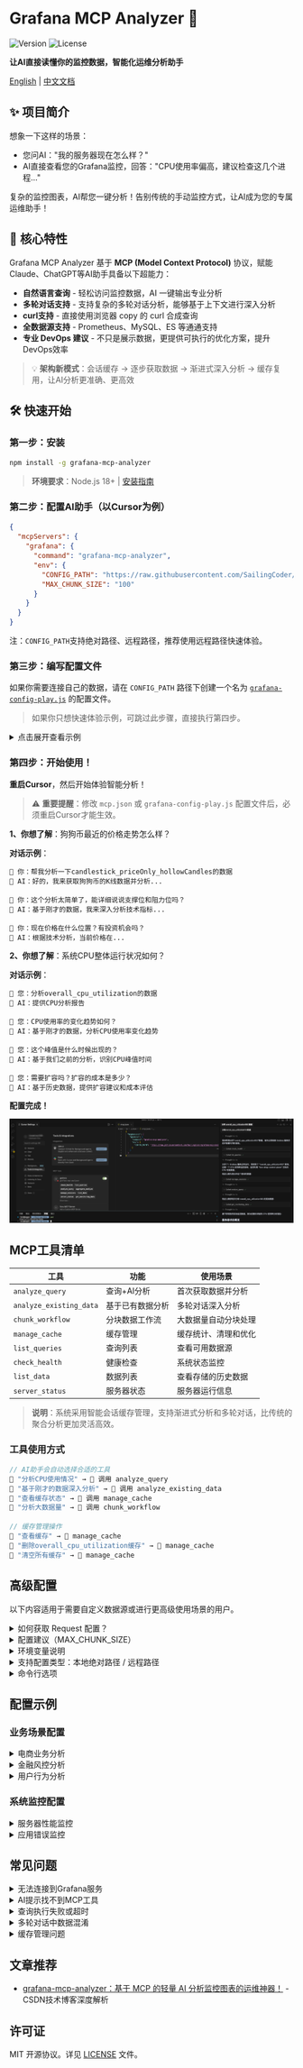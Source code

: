 # Grafana MCP Analyzer 🤖

![Version](https://img.shields.io/npm/v/grafana-mcp-analyzer) ![License](https://img.shields.io/npm/l/grafana-mcp-analyzer) 

**让AI直接读懂你的监控数据，智能化运维分析助手**

[English](https://github.com/SailingCoder/grafana-mcp-analyzer/blob/main/README_EN.md) | [中文文档](https://github.com/SailingCoder/grafana-mcp-analyzer/blob/main/README.md)

## ✨ 项目简介

想象一下这样的场景：

* 您问AI："我的服务器现在怎么样？"
* AI直接查看您的Grafana监控，回答："CPU使用率偏高，建议检查这几个进程..."

复杂的监控图表，AI帮您一键分析！告别传统的手动监控方式，让AI成为您的专属运维助手！

## 🚀 核心特性

Grafana MCP Analyzer 基于 **MCP (Model Context Protocol)** 协议，赋能Claude、ChatGPT等AI助手具备以下超能力：

-   **自然语言查询** - 轻松访问监控数据，AI 一键输出专业分析
-   **多轮对话支持** - 支持复杂的多轮对话分析，能够基于上下文进行深入分析
-   **curl支持** - 直接使用浏览器 copy 的 curl 合成查询
-   **全数据源支持** - Prometheus、MySQL、ES 等通通支持
-   **专业 DevOps 建议** - 不只是展示数据，更提供可执行的优化方案，提升DevOps效率

> 💡 **架构新模式**：会话缓存 → 逐步获取数据 → 渐进式深入分析 → 缓存复用，让AI分析更准确、更高效


## 🛠️ 快速开始

### 第一步：安装

```bash
npm install -g grafana-mcp-analyzer
```

> **环境要求**：Node.js 18+ | [安装指南](https://blog.csdn.net/qq_37834631/article/details/148457021?spm=1001.2014.3001.5501)

### 第二步：配置AI助手（以Cursor为例）

```json
{
  "mcpServers": {
    "grafana": {
      "command": "grafana-mcp-analyzer",
      "env": {
        "CONFIG_PATH": "https://raw.githubusercontent.com/SailingCoder/grafana-mcp-analyzer/main/config/grafana-config-play.js",
        "MAX_CHUNK_SIZE": "100"
      }
    }
  }
}
```

注：`CONFIG_PATH`支持绝对路径、远程路径，推荐使用远程路径快速体验。

### 第三步：编写配置文件

如果你需要连接自己的数据，请在 `CONFIG_PATH` 路径下创建一个名为 [`grafana-config-play.js`](https://github.com/SailingCoder/grafana-mcp-analyzer/blob/main/config/grafana-config-play.js) 的配置文件。

> 如果你只想快速体验示例，可跳过此步骤，直接执行第四步。

<details>
<summary>点击展开查看示例</summary>

```javascript
/**
 * 基于Grafana Play演示实例的配置文件
 * 以下配置文件内容来源：https://raw.githubusercontent.com/SailingCoder/grafana-mcp-analyzer/main/config/grafana-config-play.js
 * Request 配置方式：支持 http api 和 curl
 */
const config = {
  // Grafana服务器地址
  baseUrl: 'https://play.grafana.org',
  
  // 默认请求头
  defaultHeaders: {
    'Content-Type': 'application/json',
    'Accept': 'application/json, text/plain, */*'
  },

  // 健康检查配置
  healthCheck: {
    url: 'api/health'
  },

  // 查询定义
  queries: {
    // Price Only, Hollow Candles
    // 使用HTTP API格式
    // 数据源：https://play.grafana.org/d/candlestick/candlestick?orgId=1&from=2021-07-13T22:13:30.740Z&to=2021-07-13T22:46:18.921Z&timezone=utc&viewPanel=panel-7
    candlestick_priceOnly_hollowCandles: {
      url: 'api/ds/query',
      method: 'POST',
      params: {
        ds_type: 'grafana-testdata-datasource',
        requestId: 'SQR279'
      },
      headers: {
        'accept': 'application/json, text/plain, */*',
        'accept-language': 'zh-CN,zh;q=0.9',
        'cache-control': 'no-cache',
        'content-type': 'application/json',
        'origin': 'https://play.grafana.org',
        'pragma': 'no-cache',
        'priority': 'u=1, i',
        'referer': 'https://play.grafana.org/d/candlestick/candlestick?orgId=1&from=2021-07-13T22:13:30.740Z&to=2021-07-13T22:46:18.921Z&timezone=utc&viewPanel=panel-7',
        'sec-ch-ua': '"Not)A;Brand";v="8", "Chromium";v="138", "Google Chrome";v="138"',
        'sec-ch-ua-mobile': '?0',
        'sec-ch-ua-platform': '"macOS"',
        'sec-fetch-dest': 'empty',
        'sec-fetch-mode': 'cors',
        'sec-fetch-site': 'same-origin',
        'traceparent': '00-f0f1243b82acf0e362fd1f836565154a-fc3a173d3190c9df-01',
        'user-agent': 'Mozilla/5.0 (Macintosh; Intel Mac OS X 10_15_7) AppleWebKit/537.36 (KHTML, like Gecko) Chrome/138.0.0.0 Safari/537.36',
        'x-dashboard-title': 'Candlestick',
        'x-dashboard-uid': 'candlestick',
        'x-datasource-uid': 'PD8C576611E62080A',
        'x-grafana-device-id': '49c7d4ecdeee88ab5dde64deffa8ea2e',
        'x-grafana-org-id': '1',
        'x-panel-id': '7',
        'x-panel-plugin-id': 'candlestick',
        'x-panel-title': 'Price Only, Hollow Candles',
        'x-plugin-id': 'grafana-testdata-datasource'
      },
      data: {
        queries: [{
          csvFileName: "ohlc_dogecoin.csv",
          refId: "A",
          scenarioId: "csv_file",
          datasource: {
            type: "grafana-testdata-datasource",
            uid: "PD8C576611E62080A"
          },
          datasourceId: 454,
          intervalMs: 2000,
          maxDataPoints: 1180
        }],
        from: "1626214410740",
        to: "1626216378921"
      },
      systemPrompt: `您是狗狗币K线图分析专家。

**分析重点**：
1. 价格趋势识别 - 识别主要趋势方向(上涨/下跌/横盘)
2. 关键价位分析 - 找出支撑位和阻力位
3. 交易机会评估 - 基于K线形态识别入场时机
4. 风险评估 - 提供风险提示和投资建议

**输出格式**：
## 图表概览
- 时间范围：[具体时间]
- 价格范围：[最高价-最低价] 
- 主要趋势：[上涨/下跌/横盘]

## 技术分析
- 支撑位：[价格水平]
- 阻力位：[价格水平]
- 关键行为：[重要价格行为]

## 交易建议
- 短期方向：[看涨/看跌/中性]
- 关键价位：[关注价位]
- 风险提示：[重要提醒]`
    },
    // faro-shop-control-plane - Overall CPU Utilization
    // 使用 cUrl 格式
    // 数据源：https://play.grafana.org/d/cNMLIAFK/cpu-utilization-details-cores?var-interval=$__auto&orgId=1&from=now-3h&to=now&timezone=browser&var-host=faro-shop-control-plane&var-cpu=$__all&viewPanel=panel-22
    overall_cpu_utilization: {
      curl: `curl 'https://play.grafana.org/api/ds/query?ds_type=prometheus&requestId=SQR112' \
  -H 'accept: application/json, text/plain, */*' \
  -H 'accept-language: zh-CN,zh;q=0.9' \
  -H 'cache-control: no-cache' \
  -H 'content-type: application/json' \
  -b '_ga=GA1.2.1909983567.1753671369; _gid=GA1.2.532774264.1753671369; rl_page_init_referrer=RudderEncrypt%3AU2FsdGVkX1%2B2lASJjXBqxv6%2FOpvlv5ClRT5vw%2BELHuE%3D; rl_page_init_referring_domain=RudderEncrypt%3AU2FsdGVkX19MSXh%2BQbiHW5f9mLAaP3ghy%2FcJZIk9zhI%3D; intercom-id-agpb1wfw=219eac14-cc23-4ca5-aa16-c299fab8c0ab; intercom-session-agpb1wfw=; intercom-device-id-agpb1wfw=fd9a6df6-d6c8-4b40-958b-568fc7f30ae2; rl_group_id=RudderEncrypt%3AU2FsdGVkX196IBi0ppflecKuY9333Hf3E8fCWy4xJNU%3D; rl_group_trait=RudderEncrypt%3AU2FsdGVkX19%2Fc4msmFb6pg0d4rM%2BpLKI9zqEnxxFrPE%3D; rl_anonymous_id=RudderEncrypt%3AU2FsdGVkX186iymdvmvCOhwF2sff5XEHniCdK0idYHYA4P%2BUpg8hnPVqFbQpqF%2Fn5dfeDz3BxORb9hPn8cIvwQ%3D%3D; rl_user_id=RudderEncrypt%3AU2FsdGVkX1%2B7qEm%2BjVUpWQfQIZgdXaAXNAGDqx%2ByBo3qzXCeyxQWfQNHP9CFM4cX; rl_trait=RudderEncrypt%3AU2FsdGVkX19zSSOXFUxzg3KWR6VQOAkavGgxHg9JdbDKn6hPh3%2BBm3nDBP%2F6tM0wl0b6r0f1A2MZ2SeB6p9f%2FeeaUcrUzR%2FQDfqJHZGhOCdpwmOXZVVQncG%2Ff3ITY6GU%2BvGu9sfYHNgcpS5UHphpBA%3D%3D; _ga_Y0HRZEVBCW=GS2.2.s1753671369$o1$g1$t1753671728$j23$l0$h0; rl_session=RudderEncrypt%3AU2FsdGVkX18BkXGTwuY7KtE7Zr6WjpDFDtkvh9%2Btz4dc8BJeXT1%2FrqgdzGnXydN9EMwRRVR%2FQzGVBtyZ%2FNhg27pvhkbqL2QVLD%2F79GRtbxM8qDKCDo4c%2FfokCEdeF8AoiuRXQzPkAC7UEy7g1swC9w%3D%3D' \
  -H 'origin: https://play.grafana.org' \
  -H 'pragma: no-cache' \
  -H 'priority: u=1, i' \
  -H 'referer: https://play.grafana.org/d/cNMLIAFK/cpu-utilization-details-cores?var-interval=$__auto&orgId=1&from=now-3h&to=now&timezone=browser&var-host=faro-shop-control-plane&var-cpu=$__all&viewPanel=panel-22&inspect=panel-22&inspectTab=query' \
  -H 'sec-ch-ua: "Not)A;Brand";v="8", "Chromium";v="138", "Google Chrome";v="138"' \
  -H 'sec-ch-ua-mobile: ?0' \
  -H 'sec-ch-ua-platform: "macOS"' \
  -H 'sec-fetch-dest: empty' \
  -H 'sec-fetch-mode: cors' \
  -H 'sec-fetch-site: same-origin' \
  -H 'traceparent: 00-fea7a897de47671f57a42d15b26043a5-578babdc8cb152e0-01' \
  -H 'user-agent: Mozilla/5.0 (Macintosh; Intel Mac OS X 10_15_7) AppleWebKit/537.36 (KHTML, like Gecko) Chrome/138.0.0.0 Safari/537.36' \
  -H 'x-dashboard-title: CPU Utilization Details (Cores)' \
  -H 'x-dashboard-uid: cNMLIAFK' \
  -H 'x-datasource-uid: grafanacloud-prom' \
  -H 'x-grafana-device-id: 49c7d4ecdeee88ab5dde64deffa8ea2e' \
  -H 'x-grafana-org-id: 1' \
  -H 'x-panel-id: 22' \
  -H 'x-panel-plugin-id: timeseries' \
  -H 'x-panel-title: $host - Overall CPU Utilization' \
  -H 'x-plugin-id: prometheus' \
  --data-raw $'{"queries":[{"calculatedInterval":"2s","datasource":{"type":"prometheus","uid":"grafanacloud-prom"},"datasourceErrors":{},"errors":{},"expr":"clamp_max((avg by (mode) ( (clamp_max(rate(node_cpu_seconds_total{instance=\\"faro-shop-control-plane\\",mode\u0021=\\"idle\\"}[1m]),1)) or (clamp_max(irate(node_cpu_seconds_total{instance=\\"faro-shop-control-plane\\",mode\u0021=\\"idle\\"}[5m]),1)) )),1)","format":"time_series","hide":false,"interval":"1m","intervalFactor":1,"legendFormat":"{{mode}}","metric":"","refId":"A","step":300,"exemplar":false,"requestId":"22A","utcOffsetSec":28800,"scopes":[],"adhocFilters":[],"datasourceId":171,"intervalMs":60000,"maxDataPoints":1180},{"datasource":{"type":"prometheus","uid":"grafanacloud-prom"},"expr":"clamp_max(max by () (sum  by (cpu) ( (clamp_max(rate(node_cpu_seconds_total{instance=\\"faro-shop-control-plane\\",mode\u0021=\\"idle\\",mode\u0021=\\"iowait\\"}[1m]),1)) or (clamp_max(irate(node_cpu_seconds_total{instance=\\"faro-shop-control-plane\\",mode\u0021=\\"idle\\",mode\u0021=\\"iowait\\"}[5m]),1)) )),1)","format":"time_series","hide":false,"interval":"1m","intervalFactor":1,"legendFormat":"Max Core Utilization","refId":"B","exemplar":false,"requestId":"22B","utcOffsetSec":28800,"scopes":[],"adhocFilters":[],"datasourceId":171,"intervalMs":60000,"maxDataPoints":1180}],"from":"1753660994019","to":"1753671794019"}'`,
      systemPrompt: `您是系统性能分析专家，专注于CPU使用率历史趋势分析。

**数据特点**：这是总体CPU使用率的历史时间序列数据，包含：
- **user**: 用户模式CPU使用率
- **system**: 系统模式CPU使用率  
- **iowait**: I/O等待时间
- **softirq**: 软件中断
- **Max Core Utilization**: 单核最大使用率

**分析重点**：
1. **历史趋势分析** - 识别CPU使用率的变化趋势和模式
2. **性能瓶颈识别** - 分析哪个CPU模式占用最多资源
3. **峰值分析** - 识别CPU使用率的峰值时间和原因
4. **系统健康评估** - 基于历史数据评估系统整体健康状况
5. **容量规划建议** - 基于趋势预测未来资源需求

**输出要求**：
- 提供具体的时间范围和数据统计
- 识别关键的性能指标和异常模式
- 分析不同CPU模式的使用情况
- 给出基于历史数据的优化建议

请提供详细的CPU性能趋势分析报告。`
    },
  }
};

module.exports = config;
```
</details>

### 第四步：开始使用！

**重启Cursor**，然后开始体验智能分析！

> ⚠️ **重要提醒**：修改 `mcp.json` 或 `grafana-config-play.js` 配置文件后，必须重启Cursor才能生效。

**1、你想了解**：狗狗币最近的价格走势怎么样？

**对话示例**：

```text
👤 你：帮我分析一下candlestick_priceOnly_hollowCandles的数据
🤖 AI：好的，我来获取狗狗币的K线数据并分析...

👤 你：这个分析太简单了，能详细说说支撑位和阻力位吗？
🤖 AI：基于刚才的数据，我来深入分析技术指标...

👤 你：现在价格在什么位置？有投资机会吗？
🤖 AI：根据技术分析，当前价格在...
```

**2、你想了解**：系统CPU整体运行状况如何？

**对话示例**：

```
👤 您：分析overall_cpu_utilization的数据
🤖 AI：提供CPU分析报告

👤 您：CPU使用率的变化趋势如何？
🤖 AI：基于刚才的数据，分析CPU使用率变化趋势

👤 您：这个峰值是什么时候出现的？
🤖 AI：基于我们之前的分析，识别CPU峰值时间

👤 您：需要扩容吗？扩容的成本是多少？
🤖 AI：基于历史数据，提供扩容建议和成本评估
```

**配置完成！**

![在这里插入图片描述](https://github.com/SailingCoder/grafana-mcp-analyzer/blob/main/docs/image(1).png)


## MCP工具清单

| 工具 | 功能 | 使用场景 |
|------|------|----------|
| `analyze_query` | 查询+AI分析 | 首次获取数据并分析 |
| `analyze_existing_data` | 基于已有数据分析 | 多轮对话深入分析 |
| `chunk_workflow` | 分块数据工作流 | 大数据量自动分块处理 |
| `manage_cache` | 缓存管理 | 缓存统计、清理和优化 |
| `list_queries` | 查询列表 | 查看可用数据源 |
| `check_health` | 健康检查 | 系统状态监控 |
| `list_data` | 数据列表 | 查看存储的历史数据 |
| `server_status` | 服务器状态 | 服务器运行信息 |

> **说明**：系统采用智能会话缓存管理，支持渐进式分析和多轮对话，比传统的聚合分析更加灵活高效。

### 工具使用方式

```javascript
// AI助手会自动选择合适的工具
👤 "分析CPU使用情况" → 🤖 调用 analyze_query
👤 "基于刚才的数据深入分析" → 🤖 调用 analyze_existing_data
👤 "查看缓存状态" → 🤖 调用 manage_cache
👤 "分析大数据量" → 🤖 调用 chunk_workflow

// 缓存管理操作
👤 "查看缓存" → 🤖 manage_cache
👤 "删除overall_cpu_utilization缓存" → 🤖 manage_cache
👤 "清空所有缓存" → 🤖 manage_cache
```


## 高级配置

以下内容适用于需要自定义数据源或进行更高级使用场景的用户。

<details>
<summary>如何获取 Request 配置？</summary>

### 方式一：HTTP API（如 `dogecoin_panel_7`）

1.  获取 Data 传参：进入图表 → "Query Inspector" → "JSON"解析 → 拷贝请求体(request)
2.  获取 Url 和 Headers Token：通过 Network 面板查看请求参数，手动构造 HTTP 配置。

### 方式二：curl（推荐，适用于所有面板，如`overall_cpu_utilization100`）：

1.  在Grafana中执行查询
2.  按F12打开开发者工具 → Network标签页
3.  找到查询请求 → 右键点击 → Copy as cURL
4.  将复制的 curl 粘贴至配置文件中即可
</details>

<details>
<summary>配置建议（MAX_CHUNK_SIZE）</summary>

```json
"env": {
  "MAX_CHUNK_SIZE": "100"
}
```
受限于目前市场 AI 模型的上下文处理能力，为提高分析的准确性和效率，系统会自动将大数据量按 100KB 分块处理。

- 100KB - 保守策略，兼容所有模型
- 150KB - 平衡策略，推荐设置
- 200KB - 激进策略，仅限新模型

**推荐设置**：

- **Claude 3.5 Sonnet / GPT-4 Turbo**: `MAX_CHUNK_SIZE=150`
- **GPT-4 (8K)**: `MAX_CHUNK_SIZE=100`
- **Claude 3**: `MAX_CHUNK_SIZE=200`

建议分析的数据最大体积控制在 500KB 以内（可根据模型能力做适当调整），分析效果最佳。您可以通过调整查询的时间范围、数据源等参数来控制总数据量。

</details>


<details>
<summary>环境变量说明</summary>

```json
{
  "mcpServers": {
    "grafana": {
      "command": "grafana-mcp-analyzer",
      "env": {
        "CONFIG_PATH": "https://raw.githubusercontent.com/SailingCoder/grafana-mcp-analyzer/main/config/grafana-config-play.js",
        "MAX_CHUNK_SIZE": "100",
        "DATA_EXPIRY_HOURS": "24",
        "CONFIG_MAX_AGE": "300",
        "SESSION_TIMEOUT_HOURS": "24"
      }
    }
  }
}
```

| 环境变量名 | 类型 | 默认值 | 说明 |
| --------- | ---- | ------ | ---- |
| `CONFIG_PATH` | string | 必填 | 配置文件路径（本地或 HTTPS 远程地址） |
| `MAX_CHUNK_SIZE` | number | `100` | 单块最大数据体积（KB），影响数据切片大小 |
| `DATA_EXPIRY_HOURS` | number | `24` | 数据过期时间（小时），控制缓存自动清理 |
| `CONFIG_MAX_AGE` | number | `300` | 远程配置文件缓存时间（秒），设为 `0` 则禁用 |
| `SESSION_TIMEOUT_HOURS` | number | `24` | 会话超时时间（小时），控制会话管理 |

### 环境变量说明

- **`MAX_CHUNK_SIZE`** - 控制大数据文件的分块大小，默认100KB，可根据AI模型上下文窗口调整
- **`DATA_EXPIRY_HOURS`** - 控制数据缓存过期时间，系统会定期清理过期数据释放存储空间
- **`CONFIG_PATH`** - 支持本地绝对路径或HTTPS远程地址，支持GitHub Raw、云存储等
- **`CONFIG_MAX_AGE`** - 远程配置文件缓存时间，避免频繁网络请求，设为0可禁用缓存
- **`SESSION_TIMEOUT_HOURS`** - 控制会话超时时间，过期会话会被自动清理

</details>

<details>
<summary>支持配置类型：本地绝对路径 / 远程路径</summary>
    
### 1. 远程路径
    
支持通过HTTPS URL访问远程配置文件，适用于团队协作和多环境部署：

```json
{
  "env": {
    "CONFIG_PATH": "https://raw.githubusercontent.com/SailingCoder/grafana-mcp-analyzer/main/config/grafana-config-play.js"
  }
}
```

支持的远程存储：

*   GitHub Raw: `https://raw.githubusercontent.com/SailingCoder/grafana-mcp-analyzer/main/config/grafana-config-play.js`
*   阿里云OSS: `https://bucket.oss-cn-hangzhou.aliyuncs.com/config.js`
*   腾讯云COS: `https://bucket-123.cos.ap-shanghai.myqcloud.com/config.js`
*   AWS S3: `https://bucket.s3.amazonaws.com/config.js`

注意：
- ❌ 不支持 GitHub 网页路径，如 https://github.com/SailingCoder/grafana-mcp-analyzer/blob/main/config/grafana-config-play.js,	返回的是 HTML 页面
- ✅ 必须使用 GitHub Raw 格式获取原始 JS 文件，如 https://raw.githubusercontent.com/SailingCoder/grafana-mcp-analyzer/main/config/grafana-config-play.js


### 2. 本地路径
    
支持传入本地绝对路径，适用于快速测试分析：
    
```json
{
  "mcpServers": {
    "grafana": {
      "command": "grafana-mcp-analyzer",
      "env": {
        "CONFIG_PATH": "/Users/your-username/project/grafana-config.js"
      }
    }
  }
}
```
</details>

<details>
<summary>命令行选项</summary>

```bash
# 显示版本信息
grafana-mcp-analyzer -v
grafana-mcp-analyzer --version

# 显示帮助信息
grafana-mcp-analyzer -h
grafana-mcp-analyzer --help
```

</details>

## 配置示例

### 业务场景配置

<details>
<summary>电商业务分析</summary>

**用户问题**："我的电商转化率怎么样？如何提升销售额？"

```javascript
// 电商转化率分析
ecommerce_conversion: {
  curl: `curl 'api/ds/query' \\
    -X POST \\
    -H 'Content-Type: application/json' \\
    -d '{"queries":[{"refId":"A","expr":"rate(orders_total[5m]) / rate(page_views_total[5m]) * 100","range":{"from":"now-24h","to":"now"}}]}'`,
  systemPrompt: `您是电商业务分析专家。请分析转化率数据并回答以下关键问题：

**核心分析问题**：
1. 当前转化率是多少？与行业标准对比如何？
2. 转化率在一天中的高峰和低谷时段是什么时候？
3. 哪些因素可能影响转化率下降？
4. 具体建议如何提升转化率？预期能带来多少收益？

**输出格式**：
- 数据概览：当前转化率数值和趋势
- 问题诊断：识别转化率瓶颈
- 优化建议：3-5个可执行的改进方案
- 收益预测：预期提升效果和ROI

请用通俗易懂的语言，给出可操作的具体建议。`
}
```

</details>

<details>
<summary>金融风控分析</summary>
**用户问题**："我的交易系统有风险吗？如何预防欺诈？"

```javascript
// 交易风控分析
finance_risk_analysis: {
  curl: `curl 'api/ds/query' \\
    -X POST \\
    -H 'Content-Type: application/json' \\
    -d '{"queries":[{"refId":"A","expr":"sum(rate(transaction_amount_total[5m]))","range":{"from":"now-7d","to":"now"}}]}'`,
  systemPrompt: `您是金融风控专家。请分析交易数据并回答以下关键问题：

**核心分析问题**：
1. 当前交易量是否异常？与历史对比如何？
2. 是否存在可疑的交易模式？
3. 哪些交易需要重点关注？
4. 如何优化风控策略？

**输出格式**：
- 风险等级：低/中/高风险
- 异常指标：具体异常数据点
- 风险分析：潜在风险原因
- 防护建议：具体风控措施
- 紧急行动：需要立即处理的事项

请用红色标记高风险，黄色标记中风险，绿色标记低风险。`
}
```
</details>

<details>
<summary>用户行为分析</summary>

**用户问题**："我的用户活跃度怎么样？如何提高用户留存？"

```javascript
// 用户活跃度分析
user_engagement: {
  curl: `curl 'api/ds/query' \\
    -X POST \\
    -H 'Content-Type: application/json' \\
    -d '{"queries":[{"refId":"A","expr":"count(increase(user_sessions_total[1h]))","range":{"from":"now-30d","to":"now"}}]}'`,
  systemPrompt: `您是用户行为分析专家。请分析用户活跃度数据并回答以下关键问题：

**核心分析问题**：
1. 用户活跃度趋势如何？是否在增长？
2. 用户使用习惯有什么特点？
3. 哪些用户群体最活跃？
4. 如何提高用户留存率？

**输出格式**：
- 用户画像：活跃用户特征
- 趋势分析：活跃度变化趋势
- 目标用户：最有价值的用户群体
- 留存策略：提高用户粘性的方法
- 预期效果：实施建议后的预期改善

请结合用户生命周期，给出个性化的运营建议。`
}
```

</details>

### 系统监控配置

<details>
<summary>服务器性能监控</summary>

**用户问题**："我的服务器性能怎么样？需要扩容吗？"

```javascript
// 服务器性能分析
server_performance: {
  curl: `curl 'api/ds/query' \\
    -X POST \\
    -H 'Content-Type: application/json' \\
    -d '{"queries":[{
      "refId":"A",
      "expr":"node_cpu_seconds_total{mode=\"user\"} / node_cpu_seconds_total * 100",
      "range":{"from":"now-2h","to":"now"}
    }]}'`,
  systemPrompt: `您是系统性能专家。请分析服务器性能数据并回答以下关键问题：

**核心分析问题**：
1. CPU使用率是否正常？是否接近瓶颈？
2. 内存使用情况如何？是否存在泄漏？
3. 磁盘I/O是否成为瓶颈？
4. 是否需要扩容或优化？

**输出格式**：
- 性能评分：优秀/良好/一般/差
- 关键指标：CPU、内存、磁盘使用率
- 瓶颈分析：性能问题原因
- 优化建议：具体改进方案
- 告警建议：需要立即关注的问题

请用颜色标记不同严重程度：正常 注意 危险`
}
```
</details>

<details>
<summary>应用错误监控</summary>

**用户问题**："我的应用有错误吗？影响用户体验吗？"

```javascript
// 应用错误分析
app_error_analysis: {
  url: "api/ds/es/query",
  method: "POST",
  data: {
    es: {
      index: "app-logs-*",
      query: {
        "query": {
          "bool": {
            "must": [
              {"term": {"level": "ERROR"}},
              {"range": {"@timestamp": {"gte": "now-1h"}}}
            ]
          }
        }
      }
    }
  },
  systemPrompt: `您是应用监控专家。请分析错误日志并回答以下关键问题：

**核心分析问题**：
1. 错误频率如何？是否在增加？
2. 哪些错误最严重？影响多少用户？
3. 错误集中在哪些功能模块？
4. 如何快速修复和预防？

**输出格式**：
- 错误等级：严重/中等/轻微
- 错误统计：错误数量、影响用户数
- 错误分类：按模块和类型分类
- 修复建议：具体修复步骤
- 预防措施：避免类似错误的方法

请按严重程度排序，优先处理影响用户最多的错误。`
}
```
</details>



## 常见问题

<details>
<summary>无法连接到Grafana服务</summary>

*   检查Grafana地址格式：必须包含`https://`或`http://`
*   验证API密钥有效性：确保未过期且有足够权限
*   测试网络连通性和防火墙设置

</details>

<details>
<summary>AI提示找不到MCP工具</summary>

*   完全退出Cursor并重新启动
*   检查配置文件路径是否正确
*   确保Node.js版本 ≥ 18

</details>

<details>
<summary>查询执行失败或超时</summary>

*   增加timeout设置
*   检查数据源连接状态
*   数据量过大时，缩小时间范围

</details>

<details>
<summary>多轮对话中数据混淆</summary>

*   确保使用正确的queryName，不同查询使用不同的名称
*   系统会自动缓存不同查询的数据，避免混淆
*   如果遇到数据混淆，可以重新调用analyze_query获取新数据
*   使用analyze_existing_data进行基于缓存数据的深入分析
*   系统支持会话隔离，不同会话的数据相互独立

</details>

<details>
<summary>缓存管理问题</summary>

*   查看缓存统计：使用manage_cache工具查看缓存状态 
    👤 你：获取缓存
    🤖 AI：我来为您获取当前的缓存信息
*   清理过期缓存：定期清理过期缓存释放存储空间 
    👤 你：清除所有缓存
    🤖 AI：我来尝试清除所有缓存。
*   缓存性能优化：系统会自动进行智能缓存优化 
*   缓存冲突处理：相同queryName不同配置会自动去重

</details>

## 文章推荐

*   [grafana-mcp-analyzer：基于 MCP 的轻量 AI 分析监控图表的运维神器！](https://blog.csdn.net/qq_37834631/article/details/148473620?spm=1001.2014.3001.5501) - CSDN技术博客深度解析

## 许可证

MIT 开源协议。详见 [LICENSE](LICENSE) 文件。